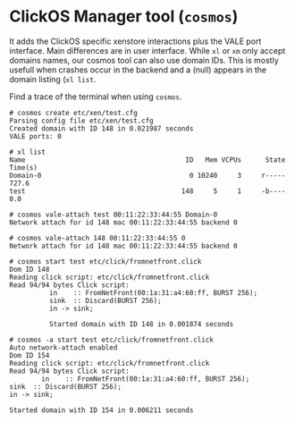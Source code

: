 ClickOS Manager tool (`cosmos`)
==============================

It adds the ClickOS specific xenstore interactions plus the VALE port
interface. Main differences are in user interface. While `xl` or `xm`
only accept domains names, our cosmos tool can also use domain IDs. This
is mostly usefull when crashes occur in the backend and a (null) appears
in the domain listing (`xl list`.

Find a trace of the terminal when using `cosmos`.

    # cosmos create etc/xen/test.cfg
	Parsing config file etc/xen/test.cfg
	Created domain with ID 148 in 0.021987 seconds
	VALE ports: 0
    
    # xl list
    Name                                        ID   Mem VCPUs      State   Time(s)
	Domain-0                                     0 10240     3     r-----     727.6
	test                                       148     5     1     -b----       0.0

	# cosmos vale-attach test 00:11:22:33:44:55 Domain-0
	Network attach for id 148 mac 00:11:22:33:44:55 backend 0

    # cosmos vale-attach 148 00:11:22:33:44:55 0
	Network attach for id 148 mac 00:11:22:33:44:55 backend 0

	# cosmos start test etc/click/fromnetfront.click 
	Dom ID 148
	Reading click script: etc/click/fromnetfront.click
	Read 94/94 bytes Click script:
	          in    :: FromNetFront(00:1a:31:a4:60:ff, BURST 256);
			  sink  :: Discard(BURST 256);
			  in -> sink;

			  Started domain with ID 148 in 0.001874 seconds
    
    # cosmos -a start test etc/click/fromnetfront.click
    Auto network-attach enabled
    Dom ID 154
    Reading click script: etc/click/fromnetfront.click
    Read 94/94 bytes Click script:
            in    :: FromNetFront(00:1a:31:a4:60:ff, BURST 256);
    sink  :: Discard(BURST 256);
    in -> sink;

    Started domain with ID 154 in 0.006211 seconds